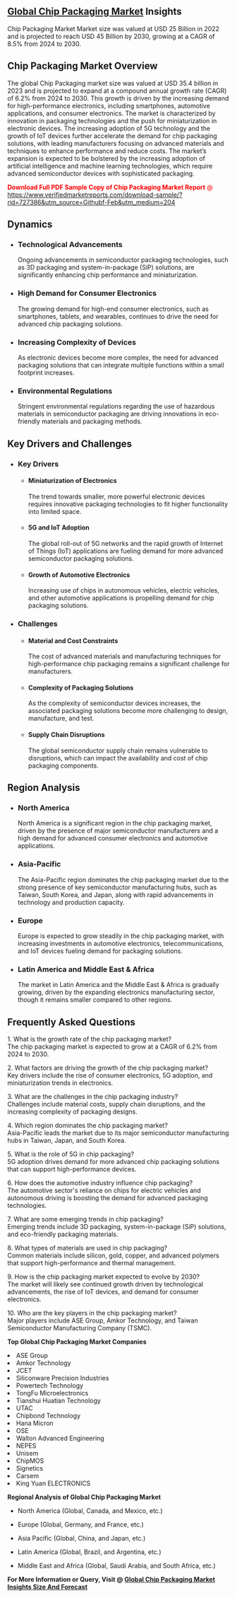 <h2><a href="https://www.verifiedmarketreports.com/download-sample/?rid=727386&amp;utm_source=Githubf&amp;utm_medium=204" target="_blank">Global Chip Packaging Market</a> Insights</h2><p>Chip Packaging Market Market size was valued at USD 25 Billion in 2022 and is projected to reach USD 45 Billion by 2030, growing at a CAGR of 8.5% from 2024 to 2030.</p><p> <h2>Chip Packaging Market Overview</h2> <p>The global Chip Packaging market size was valued at USD 35.4 billion in 2023 and is projected to expand at a compound annual growth rate (CAGR) of 6.2% from 2024 to 2030. This growth is driven by the increasing demand for high-performance electronics, including smartphones, automotive applications, and consumer electronics. The market is characterized by innovation in packaging technologies and the push for miniaturization in electronic devices. The increasing adoption of 5G technology and the growth of IoT devices further accelerate the demand for chip packaging solutions, with leading manufacturers focusing on advanced materials and techniques to enhance performance and reduce costs. The market’s expansion is expected to be bolstered by the increasing adoption of artificial intelligence and machine learning technologies, which require advanced semiconductor devices with sophisticated packaging. <p><span class=""><span style="color: #ff0000;"><strong>Download Full PDF Sample Copy of Chip Packaging Market Report</strong> @ </span><a href="https://www.verifiedmarketreports.com/download-sample/?rid=727386&amp;utm_source=Githubf-Feb&amp;utm_medium=204" target="_blank">https://www.verifiedmarketreports.com/download-sample/?rid=727386&amp;utm_source=Githubf-Feb&amp;utm_medium=204</a></span></p></p> <h2>Dynamics</h2> <ul> <li><h3>Technological Advancements</h3> Ongoing advancements in semiconductor packaging technologies, such as 3D packaging and system-in-package (SiP) solutions, are significantly enhancing chip performance and miniaturization.</li> <li><h3>High Demand for Consumer Electronics</h3> The growing demand for high-end consumer electronics, such as smartphones, tablets, and wearables, continues to drive the need for advanced chip packaging solutions.</li> <li><h3>Increasing Complexity of Devices</h3> As electronic devices become more complex, the need for advanced packaging solutions that can integrate multiple functions within a small footprint increases.</li> <li><h3>Environmental Regulations</h3> Stringent environmental regulations regarding the use of hazardous materials in semiconductor packaging are driving innovations in eco-friendly materials and packaging methods.</li> </ul> <h2>Key Drivers and Challenges</h2> <ul> <li><h3>Key Drivers</h3> <ul> <li><h4>Miniaturization of Electronics</h4> The trend towards smaller, more powerful electronic devices requires innovative packaging technologies to fit higher functionality into limited space.</li> <li><h4>5G and IoT Adoption</h4> The global roll-out of 5G networks and the rapid growth of Internet of Things (IoT) applications are fueling demand for more advanced semiconductor packaging solutions.</li> <li><h4>Growth of Automotive Electronics</h4> Increasing use of chips in autonomous vehicles, electric vehicles, and other automotive applications is propelling demand for chip packaging solutions.</li> </ul> </li> <li><h3>Challenges</h3> <ul> <li><h4>Material and Cost Constraints</h4> The cost of advanced materials and manufacturing techniques for high-performance chip packaging remains a significant challenge for manufacturers.</li> <li><h4>Complexity of Packaging Solutions</h4> As the complexity of semiconductor devices increases, the associated packaging solutions become more challenging to design, manufacture, and test.</li> <li><h4>Supply Chain Disruptions</h4> The global semiconductor supply chain remains vulnerable to disruptions, which can impact the availability and cost of chip packaging components.</li> </ul> </li> </ul> <h2>Region Analysis</h2> <ul> <li><h3>North America</h3> North America is a significant region in the chip packaging market, driven by the presence of major semiconductor manufacturers and a high demand for advanced consumer electronics and automotive applications.</li> <li><h3>Asia-Pacific</h3> The Asia-Pacific region dominates the chip packaging market due to the strong presence of key semiconductor manufacturing hubs, such as Taiwan, South Korea, and Japan, along with rapid advancements in technology and production capacity.</li> <li><h3>Europe</h3> Europe is expected to grow steadily in the chip packaging market, with increasing investments in automotive electronics, telecommunications, and IoT devices fueling demand for packaging solutions.</li> <li><h3>Latin America and Middle East & Africa</h3> The market in Latin America and the Middle East & Africa is gradually growing, driven by the expanding electronics manufacturing sector, though it remains smaller compared to other regions.</li> </ul> <h2>Frequently Asked Questions</h2> <p>1. What is the growth rate of the chip packaging market? <br> The chip packaging market is expected to grow at a CAGR of 6.2% from 2024 to 2030.</p> <p>2. What factors are driving the growth of the chip packaging market? <br> Key drivers include the rise of consumer electronics, 5G adoption, and miniaturization trends in electronics.</p> <p>3. What are the challenges in the chip packaging industry? <br> Challenges include material costs, supply chain disruptions, and the increasing complexity of packaging designs.</p> <p>4. Which region dominates the chip packaging market? <br> Asia-Pacific leads the market due to its major semiconductor manufacturing hubs in Taiwan, Japan, and South Korea.</p> <p>5. What is the role of 5G in chip packaging? <br> 5G adoption drives demand for more advanced chip packaging solutions that can support high-performance devices.</p> <p>6. How does the automotive industry influence chip packaging? <br> The automotive sector's reliance on chips for electric vehicles and autonomous driving is boosting the demand for advanced packaging technologies.</p> <p>7. What are some emerging trends in chip packaging? <br> Emerging trends include 3D packaging, system-in-package (SiP) solutions, and eco-friendly packaging materials.</p> <p>8. What types of materials are used in chip packaging? <br> Common materials include silicon, gold, copper, and advanced polymers that support high-performance and thermal management.</p> <p>9. How is the chip packaging market expected to evolve by 2030? <br> The market will likely see continued growth driven by technological advancements, the rise of IoT devices, and demand for consumer electronics.</p> <p>10. Who are the key players in the chip packaging market? <br> Major players include ASE Group, Amkor Technology, and Taiwan Semiconductor Manufacturing Company (TSMC).</p> </p><p><strong>Top Global Chip Packaging Market Companies</strong></p><div data-test-id=""><p><li>ASE Group</li><li> Amkor Technology</li><li> JCET</li><li> Siliconware Precision Industries</li><li> Powertech Technology</li><li> TongFu Microelectronics</li><li> Tianshui Huatian Technology</li><li> UTAC</li><li> Chipbond Technology</li><li> Hana Micron</li><li> OSE</li><li> Walton Advanced Engineering</li><li> NEPES</li><li> Unisem</li><li> ChipMOS</li><li> Signetics</li><li> Carsem</li><li> King Yuan ELECTRONICS</li></p><div><strong>Regional Analysis of&nbsp;Global Chip Packaging Market</strong></div><ul><li dir="ltr"><p dir="ltr">North America&nbsp;(Global, Canada, and Mexico, etc.)</p></li><li dir="ltr"><p dir="ltr">Europe (Global, Germany, and France, etc.)</p></li><li dir="ltr"><p dir="ltr">Asia Pacific&nbsp;(Global, China, and Japan, etc.)</p></li><li dir="ltr"><p dir="ltr">Latin America&nbsp;(Global, Brazil, and Argentina, etc.)</p></li><li dir="ltr">Middle East and Africa&nbsp;(Global, Saudi Arabia, and South Africa, etc.)</li></ul><p><strong>For More Information or Query, Visit @&nbsp;</strong><strong><a href="https://www.verifiedmarketreports.com/product/chip-packaging-market/?utm_source=Githubf&amp;utm_medium=204" target="_blank">Global Chip Packaging Market Insights Size And Forecast</a></strong></p></div>

